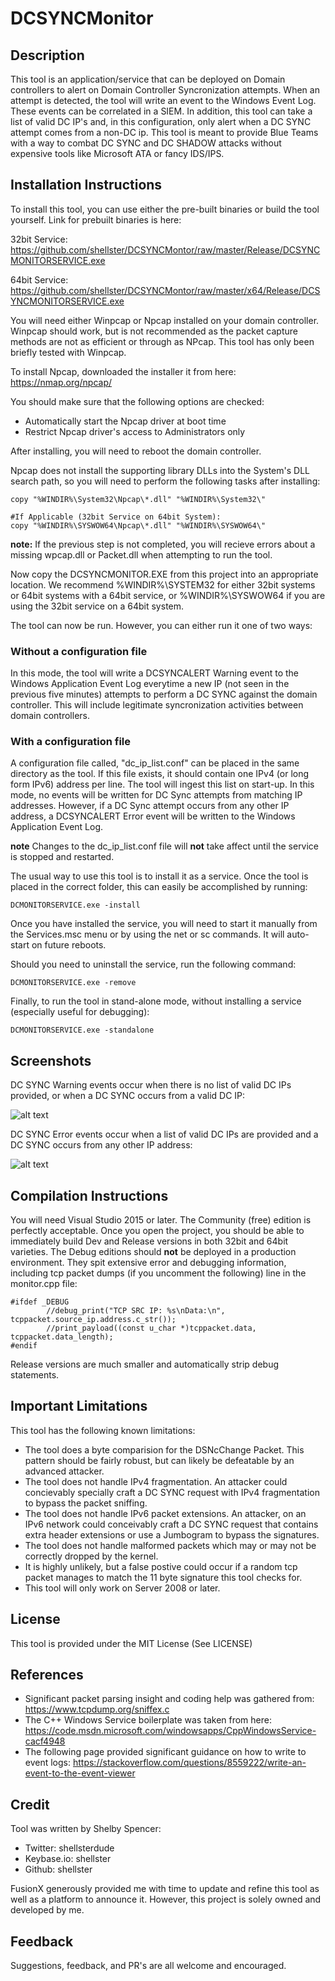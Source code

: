 DCSYNCMonitor
=============

Description
-----------

This tool is an application/service that can be deployed on Domain controllers
to alert on Domain Controller Syncronization attempts. When an attempt is detected,
the tool will write an event to the Windows Event Log.  These events can be
correlated in a SIEM.  In addition, this tool can take a list of valid DC IP's
and, in this configuration, only alert when a DC SYNC attempt comes from a non-DC
ip. This tool is meant to provide Blue Teams with a way to combat DC SYNC and 
DC SHADOW attacks without expensive tools like Microsoft ATA or fancy IDS/IPS.

Installation Instructions
-------------------------

To install this tool, you can use either the pre-built binaries or build the tool
yourself. Link for prebuilt binaries is here:

32bit Service: https://github.com/shellster/DCSYNCMontor/raw/master/Release/DCSYNCMONITORSERVICE.exe

64bit Service: https://github.com/shellster/DCSYNCMontor/raw/master/x64/Release/DCSYNCMONITORSERVICE.exe

You will need either Winpcap or Npcap installed on your domain controller. Winpcap
should work, but is not recommended as the packet capture methods are not as efficient
or through as NPcap.  This tool has only been briefly tested with Winpcap.

To install Npcap, downloaded the installer it from here: https://nmap.org/npcap/

You should make sure that the following options are checked:

* Automatically start the Npcap driver at boot time
* Restrict Npcap driver's access to Administrators only

After installing, you will need to reboot the domain controller.

Npcap does not install the supporting library DLLs into the System's DLL search
path, so you will need to perform the following tasks after installing:

```
copy "%WINDIR%\System32\Npcap\*.dll" "%WINDIR%\System32\"

#If Applicable (32bit Service on 64bit System):
copy "%WINDIR%\SYSWOW64\Npcap\*.dll" "%WINDIR%\SYSWOW64\"
```

**note:** If the previous step is not completed, you will recieve errors about
a missing wpcap.dll or Packet.dll when attempting to run the tool.

Now copy the DCSYNCMONITOR.EXE from this project into an appropriate location.
We recommend %WINDIR%\SYSTEM32 for either 32bit systems or 64bit systems with a
64bit service, or %WINDIR%\SYSWOW64 if you are using the 32bit service on a 64bit
system.


The tool can now be run. However, you can either run it one of two ways:

### Without a configuration file

In this mode, the tool will write a DCSYNCALERT Warning event to the Windows 
Application Event Log everytime a new IP (not seen in the previous five minutes)
attempts to perform a DC SYNC against the domain controller. This will include 
legitimate syncronization activities between domain controllers.

### With a configuration file

A configuration file called, "dc_ip_list.conf" can be placed in the same directory
as the tool. If this file exists, it should contain one IPv4 (or long form IPv6) 
address per line. The tool will ingest this list on start-up. In this mode, no
events will be written for DC Sync attempts from matching IP addresses.  However,
if a DC Sync attempt occurs from any other IP address, a DCSYNCALERT Error event 
will be written to the Windows Application Event Log.

**note** Changes to the dc_ip_list.conf file will **not** take affect until the
service is stopped and restarted.

The usual way to use this tool is to install it as a service.  Once the tool is 
placed in the correct folder, this can easily be accomplished by running:

```
DCMONITORSERVICE.exe -install
```

Once you have installed the service, you will need to start it manually from the
Services.msc menu or by using the net or sc commands. It will auto-start on future 
reboots.

Should you need to uninstall the service, run the following command:

```
DCMONITORSERVICE.exe -remove
```

Finally, to run the tool in stand-alone mode, without installing a service 
(especially useful for debugging):

```
DCMONITORSERVICE.exe -standalone
```

Screenshots
-----------

DC SYNC Warning events occur when there is no list of valid DC IPs provided, or 
when a DC SYNC occurs from a valid DC IP:

![alt text](https://raw.githubusercontent.com/shellster/DCSYNCMontor/master/images/warn_dcsync.png "DCSYNC Warning Event Example")

DC SYNC Error events occur when a list of valid DC IPs are provided and a DC SYNC
occurs from any other IP address:

![alt text](https://raw.githubusercontent.com/shellster/DCSYNCMontor/master/images/error_dcsync.png "DCSYNC Error Event Example")


Compilation Instructions
------------------------

You will need Visual Studio 2015 or later.  The Community (free) edition is perfectly 
acceptable. Once you open the project, you should be able to immediately build
Dev and Release versions in both 32bit and 64bit varieties. The Debug editions
should **not** be deployed in a production environment. They spit extensive error
and debugging information, including tcp packet dumps (if you uncomment the 
following) line in the monitor.cpp file:

```
#ifdef _DEBUG
		//debug_print("TCP SRC IP: %s\nData:\n", tcppacket.source_ip.address.c_str());
		//print_payload((const u_char *)tcppacket.data, tcppacket.data_length);
#endif
```

Release versions are much smaller and automatically strip debug statements.

Important Limitations
---------------------

This tool has the following known limitations:

* The tool does a byte comparision for the DSNcChange Packet.  This pattern should be fairly robust, but can likely be defeatable by an advanced attacker.
* The tool does not handle IPv4 fragmentation. An attacker could concievably specially craft a DC SYNC request with IPv4 fragmentation to bypass the packet sniffing.
* The tool does not handle IPv6 packet extensions. An attacker, on an IPv6 network could conceivably craft a DC SYNC request that contains extra header extensions or use a Jumbogram to bypass the signatures.
* The tool does not handle malformed packets which may or may not be correctly dropped by the kernel.
* It is highly unlikely, but a false postive could occur if a random tcp packet manages to match the 11 byte signature this tool checks for.
* This tool will only work on Server 2008 or later.

License
-------
This tool is provided under the MIT License (See LICENSE)

References
----------
* Significant packet parsing insight and coding help was gathered from: https://www.tcpdump.org/sniffex.c
* The C++ Windows Service boilerplate was taken from here: https://code.msdn.microsoft.com/windowsapps/CppWindowsService-cacf4948
* The following page provided significant guidance on how to write to event logs: https://stackoverflow.com/questions/8559222/write-an-event-to-the-event-viewer
 
Credit
------
Tool was written by Shelby Spencer:
* Twitter: shellsterdude
* Keybase.io: shellster
* Github: shellster


FusionX generously provided me with time to update and refine this tool as well
as a platform to announce it. However, this project is solely owned and developed by me.

Feedback
--------

Suggestions, feedback, and PR's are all welcome and encouraged. 
